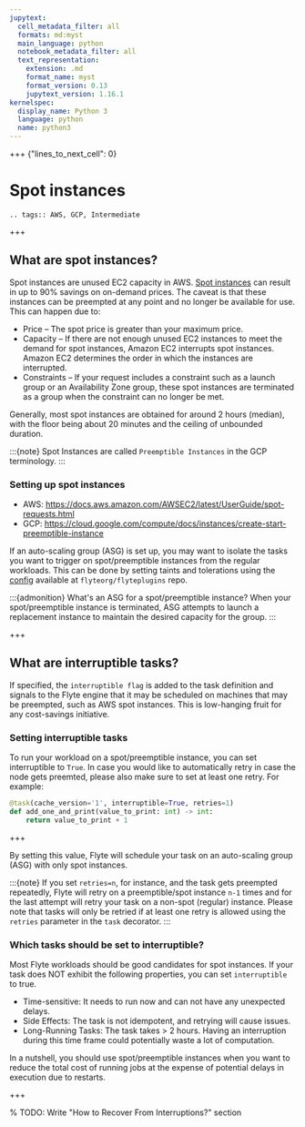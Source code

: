 ```yaml
---
jupytext:
  cell_metadata_filter: all
  formats: md:myst
  main_language: python
  notebook_metadata_filter: all
  text_representation:
    extension: .md
    format_name: myst
    format_version: 0.13
    jupytext_version: 1.16.1
kernelspec:
  display_name: Python 3
  language: python
  name: python3
---
```


+++ {"lines_to_next_cell": 0}

# Spot instances

```{eval-rst}
.. tags:: AWS, GCP, Intermediate

```

+++

## What are spot instances?

Spot instances are unused EC2 capacity in AWS. [Spot instances](https://aws.amazon.com/ec2/spot/?cards.sort-by=item.additionalFields.startDateTime&cards.sort-order=asc) can result in up to 90% savings on on-demand prices. The caveat is that these instances can be preempted at any point and no longer be available for use. This can happen due to:

- Price – The spot price is greater than your maximum price.
- Capacity – If there are not enough unused EC2 instances to meet the demand for spot instances, Amazon EC2 interrupts spot instances. Amazon EC2 determines the order in which the instances are interrupted.
- Constraints – If your request includes a constraint such as a launch group or an Availability Zone group, these spot instances are terminated as a group when the constraint can no longer be met.

Generally, most spot instances are obtained for around 2 hours (median), with the floor being about 20 minutes and the ceiling of unbounded duration.

:::{note}
Spot Instances are called `Preemptible Instances` in the GCP terminology.
:::

### Setting up spot instances

- AWS: <https://docs.aws.amazon.com/AWSEC2/latest/UserGuide/spot-requests.html>
- GCP: <https://cloud.google.com/compute/docs/instances/create-start-preemptible-instance>

If an auto-scaling group (ASG) is set up, you may want to isolate the tasks you want to trigger on spot/preemptible instances from the regular workloads.
This can be done by setting taints and tolerations using the [config](https://github.com/flyteorg/flyteplugins/blob/60b94c688ef2b98aa53a9224b529ac672af04540/go/tasks/pluginmachinery/flytek8s/config/config.go#L84-L92) available at `flyteorg/flyteplugins` repo.

:::{admonition} What's an ASG for a spot/preemptible instance?
When your spot/preemptible instance is terminated, ASG attempts to launch a replacement instance to maintain the desired capacity for the group.
:::

+++

## What are interruptible tasks?

If specified, the `interruptible flag` is added to the task definition and signals to the Flyte engine that it may be scheduled on machines that may be preempted, such as AWS spot instances. This is low-hanging fruit for any cost-savings initiative.

### Setting interruptible tasks

To run your workload on a spot/preemptible instance, you can set interruptible to `True`. In case you would like to automatically retry in case the node gets preemted, please also make sure to set at least one retry. For example:

```python
@task(cache_version='1', interruptible=True, retries=1)
def add_one_and_print(value_to_print: int) -> int:
    return value_to_print + 1
```

+++

By setting this value, Flyte will schedule your task on an auto-scaling group (ASG) with only spot instances.

:::{note}
If you set `retries=n`, for instance, and the task gets preempted repeatedly, Flyte will retry on a preemptible/spot instance `n-1` times and for the last attempt will retry your task on a non-spot (regular) instance. Please note that tasks will only be retried if at least one retry is allowed using the `retries` parameter in the `task` decorator.
:::

### Which tasks should be set to interruptible?

Most Flyte workloads should be good candidates for spot instances.
If your task does NOT exhibit the following properties, you can set `interruptible` to true.

- Time-sensitive: It needs to run now and can not have any unexpected delays.
- Side Effects: The task is not idempotent, and retrying will cause issues.
- Long-Running Tasks: The task takes > 2 hours. Having an interruption during this time frame could potentially waste a lot of computation.

In a nutshell, you should use spot/preemptible instances when you want to reduce the total cost of running jobs at the expense of potential delays in execution due to restarts.

+++

% TODO: Write "How to Recover From Interruptions?" section
